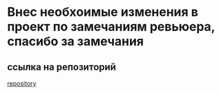 # Внес необхоимые изменения в проект по замечаниям ревьюера, спасибо за замечания

## ссылка на репозиторий

[repository](https://github.com/RatmirBabin/ono-tebe-nado.git)
